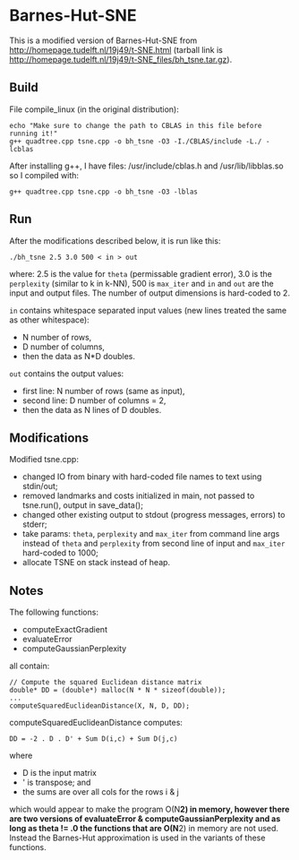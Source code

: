 # Barnes-Hut-SNE

This is a modified version of Barnes-Hut-SNE from http://homepage.tudelft.nl/19j49/t-SNE.html
(tarball link is http://homepage.tudelft.nl/19j49/t-SNE_files/bh_tsne.tar.gz).


## Build

File compile_linux (in the original distribution):

	echo "Make sure to change the path to CBLAS in this file before running it!" 
	g++ quadtree.cpp tsne.cpp -o bh_tsne -O3 -I./CBLAS/include -L./ -lcblas

After installing g++, I have files: /usr/include/cblas.h and /usr/lib/libblas.so so I compiled with:

	g++ quadtree.cpp tsne.cpp -o bh_tsne -O3 -lblas 

## Run

After the modifications described below, it is run like this:

	./bh_tsne 2.5 3.0 500 < in > out
	
where: 2.5 is the value for `theta` (permissable gradient error), 3.0 is the `perplexity` (similar to k in k-NN), 500 is `max_iter` and
`in` and `out` are the input and output files. The number of output dimensions is hard-coded to 2.

`in` contains whitespace separated input values (new lines treated the same as other whitespace):

 - N number of rows,
 - D number of columns,
 - then the data as N*D doubles.
 
`out` contains the output values:

 - first line: N number of rows (same as input),
 - second line: D number of columns = 2,
 - then the data as N lines of D doubles.

## Modifications

Modified tsne.cpp:
- changed IO from binary with hard-coded file names to text using stdin/out;
- removed landmarks and costs initialized in main, not passed to tsne.run(), output in save_data();
- changed other existing output to stdout (progress messages, errors) to stderr;
- take params: `theta`, `perplexity` and `max_iter` from command line args instead of `theta` and `perplexity` from second line of input and `max_iter` hard-coded to 1000;
- allocate TSNE on stack instead of heap.

## Notes

The following functions:

 - computeExactGradient
 - evaluateError
 - computeGaussianPerplexity

all contain:

	// Compute the squared Euclidean distance matrix
	double* DD = (double*) malloc(N * N * sizeof(double));
	...
	computeSquaredEuclideanDistance(X, N, D, DD);

computeSquaredEuclideanDistance computes:

	DD = -2 . D . D' + Sum D(i,c) + Sum D(j,c)

where

 - D is the input matrix
 - ' is transpose; and
 - the sums are over all cols for the rows i & j

which would appear to make the program O(N**2) in memory, however there are two versions of
evaluateError & computeGaussianPerplexity and as long as theta != .0
the functions that are O(N**2) in memory are not used. Instead the Barnes-Hut approximation
is used in the variants of these functions.



